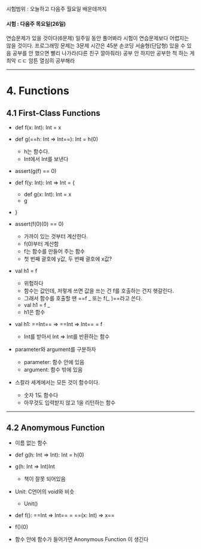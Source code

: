 시험범위 : 오늘하고 다음주 월요일 배운데까지
#### 시험 : 다음주 목요일(26일)

연습문제가 있을 것이다(6문제)
일주일 동안 풀어봐라
시험이 연습문제보다 어렵지는 않을 것이다.
프로그래밍 문제는 3문제 시간은 45분 손코딩
서술형(단답형) 있을 수 있음
공부를 안 했으면 빨리 나가라(다른 친구 깔아줘라)
공부 안 하지만 공부한 척 하는 게 최악 ㄷㄷ
암튼 열심히 공부해라

---
# 4. Functions
## 4.1 First-Class Functions
- def f(x: Int): Int = x
- def g(==h: Int => Int==): Int = h(0)
	- h는 함수다.
	- Int에서 Int를 보낸다
- assert(g(f) == 0)

- def f(y: Int): Int => Int = {
	- def g(x: Int): Int = x
	- g
- }
- assert(f(0)(0) == 0)
	- 가까이 있는 것부터 계산한다.
	- f(0)부터 계산함
	- f는 함수를 만들어 주는 함수
	- 첫 번째 괄호에 y값, 두 번째 괄호에 x값?

- val h1 = f
	- 위험하다
	- 함수는 값인데, 저렇게 쓰면 값을 쓰는 건 f를 호출하는 건지 헷갈린다.
	- 그래서 함수를 호출할 땐 ==f _ 또는 f(_ )==라고 쓴다.
	- val h1 = f _
	- h1은 함수

- val h1: ==Int== => ==Int => Int== = f
	- Int를 받아서 Int => Int를 반환하는 함수

- parameter와 argument를 구분하자
	- parameter: 함수 안에 있음 
	- argument: 함수 밖에 있음 

- 스칼라 세계에서는 모든 것이 함수이다.
	- 숫자 1도 함수다
	- 아무것도 입력받지 않고 1을 리턴하는 함수

---
## 4.2 Anomymous Function
- 이름 없는 함수
- def g(h: Int => Int): Int = h(0)
- g(h: Int => Int)Int
	- 책이 잘못 되어있음

- Unit: C언어의 void와 비슷
	- Unit()

- def f(): ==Int => Int== = ==(x: Int) => x== 
- f()(0)
- 함수 안에 함수가 들어가면 Anonymous Function 이 생긴다